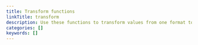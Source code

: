 ```yaml
---
title: Transform functions
linkTitle: transform
description: Use these functions to transform values from one format to another.
categories: []
keywords: []
---
```

